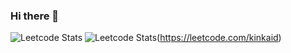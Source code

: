 ### Hi there 👋
![Leetcode Stats](https://leetcard.jacoblin.cool/kinkaid?ext=heatmap)
![Leetcode Stats](https://leetcard.jacoblin.cool/lapor?ext=heatmap)(https://leetcode.com/kinkaid)
<!--
**kinkaid002/kinkaid002** is a ✨ _special_ ✨ repository because its `README.md` (this file) appears on your GitHub profile.

Here are some ideas to get you started:

- 🔭 I’m currently working on ...
- 🌱 I’m currently learning ...
- 👯 I’m looking to collaborate on ...
- 🤔 I’m looking for help with ...
- 💬 Ask me about ...
- 📫 How to reach me: ...
- 😄 Pronouns: ...
- ⚡ Fun fact: ...
-->
